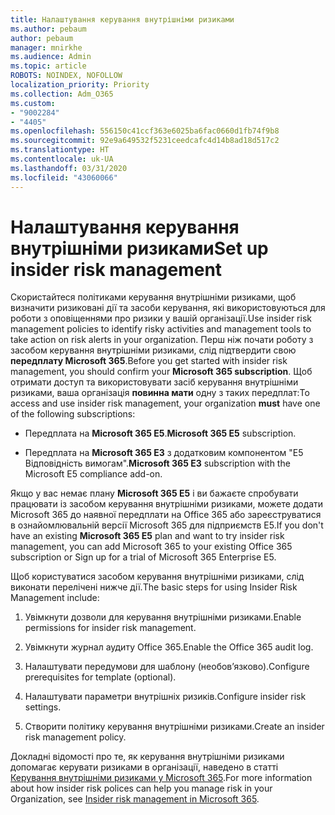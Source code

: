 ```yaml
---
title: Налаштування керування внутрішніми ризиками
ms.author: pebaum
author: pebaum
manager: mnirkhe
ms.audience: Admin
ms.topic: article
ROBOTS: NOINDEX, NOFOLLOW
localization_priority: Priority
ms.collection: Adm_O365
ms.custom:
- "9002284"
- "4405"
ms.openlocfilehash: 556150c41ccf363e6025ba6fac0660d1fb74f9b8
ms.sourcegitcommit: 92e9a649532f5231ceedcafc4d14b8ad18d517c2
ms.translationtype: HT
ms.contentlocale: uk-UA
ms.lasthandoff: 03/31/2020
ms.locfileid: "43060066"
---
```

# <a name="set-up-insider-risk-management"></a><span data-ttu-id="6267e-102">Налаштування керування внутрішніми ризиками</span><span class="sxs-lookup"><span data-stu-id="6267e-102">Set up insider risk management</span></span>

<span data-ttu-id="6267e-103">Скористайтеся політиками керування внутрішніми ризиками, щоб визначити ризиковані дії та засоби керування, які використовуються для роботи з оповіщеннями про ризики у вашій організації.</span><span class="sxs-lookup"><span data-stu-id="6267e-103">Use insider risk management policies to identify risky activities and management tools to take action on risk alerts in your organization.</span></span> <span data-ttu-id="6267e-104">Перш ніж почати роботу з засобом керування внутрішніми ризиками, слід підтвердити свою **передплату Microsoft 365**.</span><span class="sxs-lookup"><span data-stu-id="6267e-104">Before you get started with insider risk management, you should confirm your **Microsoft 365 subscription**.</span></span> <span data-ttu-id="6267e-105">Щоб отримати доступ та використовувати засіб керування внутрішніми ризиками, ваша організація **повинна мати** одну з таких передплат:</span><span class="sxs-lookup"><span data-stu-id="6267e-105">To access and use insider risk management, your organization **must** have one of the following subscriptions:</span></span>

- <span data-ttu-id="6267e-106">Передплата на **Microsoft 365 E5**.</span><span class="sxs-lookup"><span data-stu-id="6267e-106">**Microsoft 365 E5** subscription.</span></span>

- <span data-ttu-id="6267e-107">Передплата на **Microsoft 365 E3** з додатковим компонентом "E5 Відповідність вимогам".</span><span class="sxs-lookup"><span data-stu-id="6267e-107">**Microsoft 365 E3** subscription with the Microsoft E5 compliance add-on.</span></span>

<span data-ttu-id="6267e-108">Якщо у вас немає плану **Microsoft 365 E5** і ви бажаєте спробувати працювати із засобом керування внутрішніми ризиками, можете додати Microsoft 365 до наявної передплати на Office 365 або зареєструватися в ознайомлювальній версії Microsoft 365 для підприємств E5.</span><span class="sxs-lookup"><span data-stu-id="6267e-108">If you don't have an existing **Microsoft 365 E5** plan and want to try insider risk management, you can add Microsoft 365 to your existing Office 365 subscription or Sign up for a trial of Microsoft 365 Enterprise E5.</span></span>

<span data-ttu-id="6267e-109">Щоб користуватися засобом керування внутрішніми ризиками, слід виконати перелічені нижче дії.</span><span class="sxs-lookup"><span data-stu-id="6267e-109">The basic steps for using Insider Risk Management include:</span></span>

1. <span data-ttu-id="6267e-110">Увімкнути дозволи для керування внутрішніми ризиками.</span><span class="sxs-lookup"><span data-stu-id="6267e-110">Enable permissions for insider risk management.</span></span>

2. <span data-ttu-id="6267e-111">Увімкнути журнал аудиту Office 365.</span><span class="sxs-lookup"><span data-stu-id="6267e-111">Enable the Office 365 audit log.</span></span>

3. <span data-ttu-id="6267e-112">Налаштувати передумови для шаблону (необов’язково).</span><span class="sxs-lookup"><span data-stu-id="6267e-112">Configure prerequisites for template (optional).</span></span>

4. <span data-ttu-id="6267e-113">Налаштувати параметри внутрішніх ризиків.</span><span class="sxs-lookup"><span data-stu-id="6267e-113">Configure insider risk settings.</span></span>

5. <span data-ttu-id="6267e-114">Створити політику керування внутрішніми ризиками.</span><span class="sxs-lookup"><span data-stu-id="6267e-114">Create an insider risk management policy.</span></span>

<span data-ttu-id="6267e-115">Докладні відомості про те, як керування внутрішніми ризиками допомагає керувати ризиками в організації, наведено в статті [Керування внутрішніми ризиками у Microsoft 365](https://go.microsoft.com/fwlink/?linkid=2123907).</span><span class="sxs-lookup"><span data-stu-id="6267e-115">For more information about how insider risk polices can help you manage risk in your Organization, see [Insider risk management in Microsoft 365](https://go.microsoft.com/fwlink/?linkid=2123907).</span></span>
